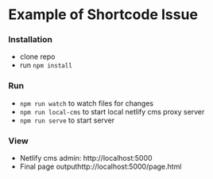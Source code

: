 # Example of Shortcode Issue

### Installation
* clone repo
* run `npm install` 

### Run
* `npm run watch` to watch files for changes
* `npm run local-cms` to start local netlify cms proxy server
* `npm run serve` to start server

### View
* Netlify cms admin: http://localhost:5000
* Final page outputhttp://localhost:5000/page.html
